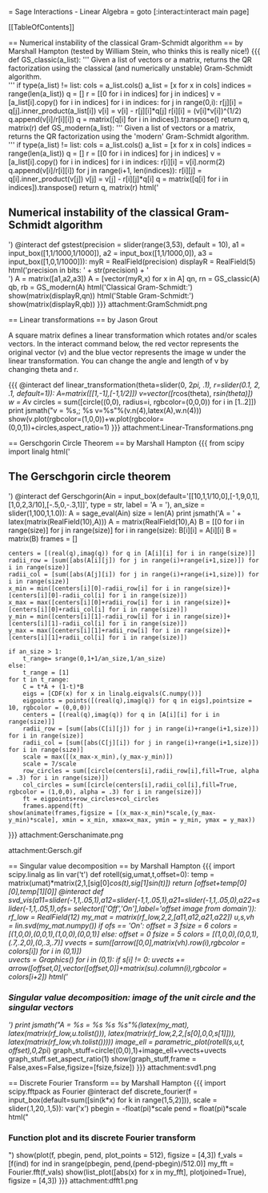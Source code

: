 = Sage Interactions - Linear Algebra =
goto [:interact:interact main page]

[[TableOfContents]]

== Numerical instability of the classical Gram-Schmidt algorithm ==
by Marshall Hampton (tested by William Stein, who thinks this is really nice!)
{{{
def GS_classic(a_list):
    '''
    Given a list of vectors or a matrix, returns the QR factorization using the classical (and numerically unstable) Gram-Schmidt algorithm.    
    '''
    if type(a_list) != list:
        cols = a_list.cols()
        a_list = [x for x in cols]
    indices = range(len(a_list))
    q = []
    r = [[0 for i in indices] for j in indices]
    v = [a_list[i].copy() for i in indices]
    for i in indices:
        for j in range(0,i):
            r[j][i] = q[j].inner_product(a_list[i])
            v[i] = v[i] - r[j][i]*q[j]
        r[i][i] = (v[i]*v[i])^(1/2)
        q.append(v[i]/r[i][i])
    q = matrix([q[i] for i in indices]).transpose()
    return q, matrix(r)
def GS_modern(a_list):
    '''
    Given a list of vectors or a matrix, returns the QR factorization using the 'modern' Gram-Schmidt algorithm.    
    '''
    if type(a_list) != list:
        cols = a_list.cols()
        a_list = [x for x in cols]
    indices = range(len(a_list))
    q = []
    r = [[0 for i in indices] for j in indices]
    v = [a_list[i].copy() for i in indices]
    for i in indices:
        r[i][i] = v[i].norm(2)
        q.append(v[i]/r[i][i])
        for j in range(i+1, len(indices)):
            r[i][j] = q[i].inner_product(v[j])
            v[j] = v[j] - r[i][j]*q[i]
    q = matrix([q[i] for i in indices]).transpose()
    return q, matrix(r)
html('<h2>Numerical instability of the classical Gram-Schmidt algorithm</h2>')
@interact
def gstest(precision = slider(range(3,53), default = 10), a1 = input_box([1,1/1000,1/1000]), a2 = input_box([1,1/1000,0]), a3 = input_box([1,0,1/1000])):
    myR = RealField(precision)
    displayR = RealField(5)
    html('precision in bits: ' + str(precision) + '<br>')
    A = matrix([a1,a2,a3])
    A = [vector(myR,x) for x in A]
    qn, rn = GS_classic(A)
    qb, rb = GS_modern(A)
    html('Classical Gram-Schmidt:')
    show(matrix(displayR,qn))
    html('Stable Gram-Schmidt:')
    show(matrix(displayR,qb))
}}}
attachment:GramSchmidt.png

== Linear transformations ==
by Jason Grout

A square matrix defines a linear transformation which rotates and/or scales vectors.  In the interact command below, the red vector represents the original vector (v) and the blue vector represents the image w under the linear transformation.  You can change the angle and length of v by changing theta and r.

{{{
@interact
def linear_transformation(theta=slider(0, 2*pi, .1), r=slider(0.1, 2, .1, default=1)):
    A=matrix([[1,-1],[-1,1/2]])
    v=vector([r*cos(theta), r*sin(theta)])
    w = A*v
    circles = sum([circle((0,0), radius=i, rgbcolor=(0,0,0)) for i in [1..2]])
    print jsmath("v = %s,\; %s v=%s"%(v.n(4),latex(A),w.n(4)))
    show(v.plot(rgbcolor=(1,0,0))+w.plot(rgbcolor=(0,0,1))+circles,aspect_ratio=1)
}}}
attachment:Linear-Transformations.png

== Gerschgorin Circle Theorem ==
by Marshall Hampton
{{{
from scipy import linalg
html('<h2>The Gerschgorin circle theorem</h2>')
@interact
def Gerschgorin(Ain = input_box(default='[[10,1,1/10,0],[-1,9,0,1],[1,0,2,3/10],[-.5,0,-.3,1]]', type = str, label = 'A = '), an_size = slider(1,100,1,1.0)):
    A = sage_eval(Ain)
    size = len(A)
    print jsmath('A = ' + latex(matrix(RealField(10),A)))
    A = matrix(RealField(10),A)
    B = [[0 for i in range(size)] for j in range(size)]
    for i in range(size):
        B[i][i] = A[i][i]
    B = matrix(B)
    frames = []

    centers = [(real(q),imag(q)) for q in [A[i][i] for i in range(size)]]
    radii_row = [sum([abs(A[i][j]) for j in range(i)+range(i+1,size)]) for i in range(size)]
    radii_col = [sum([abs(A[j][i]) for j in range(i)+range(i+1,size)]) for i in range(size)]
    x_min = min([centers[i][0]-radii_row[i] for i in range(size)]+[centers[i][0]-radii_col[i] for i in range(size)])
    x_max = max([centers[i][0]+radii_row[i] for i in range(size)]+[centers[i][0]+radii_col[i] for i in range(size)])
    y_min = min([centers[i][1]-radii_row[i] for i in range(size)]+[centers[i][1]-radii_col[i] for i in range(size)])
    y_max = max([centers[i][1]+radii_row[i] for i in range(size)]+[centers[i][1]+radii_col[i] for i in range(size)])

    if an_size > 1: 
        t_range= srange(0,1+1/an_size,1/an_size)
    else:
        t_range = [1]
    for t in t_range:
        C = t*A + (1-t)*B
        eigs = [CDF(x) for x in linalg.eigvals(C.numpy())]
        eigpoints = points([(real(q),imag(q)) for q in eigs],pointsize = 10, rgbcolor = (0,0,0))
        centers = [(real(q),imag(q)) for q in [A[i][i] for i in range(size)]]
        radii_row = [sum([abs(C[i][j]) for j in range(i)+range(i+1,size)]) for i in range(size)]
        radii_col = [sum([abs(C[j][i]) for j in range(i)+range(i+1,size)]) for i in range(size)]
        scale = max([(x_max-x_min),(y_max-y_min)])
        scale = 7/scale
        row_circles = sum([circle(centers[i],radii_row[i],fill=True, alpha = .3) for i in range(size)])
        col_circles = sum([circle(centers[i],radii_col[i],fill=True, rgbcolor = (1,0,0), alpha = .3) for i in range(size)])
        ft = eigpoints+row_circles+col_circles
        frames.append(ft)
    show(animate(frames,figsize = [(x_max-x_min)*scale,(y_max-y_min)*scale], xmin = x_min, xmax=x_max, ymin = y_min, ymax = y_max))
}}}
attachment:Gerschanimate.png

attachment:Gersch.gif

== Singular value decomposition ==
by Marshall Hampton
{{{
import scipy.linalg as lin
var('t')
def rotell(sig,umat,t,offset=0):
    temp = matrix(umat)*matrix(2,1,[sig[0]*cos(t),sig[1]*sin(t)])
    return [offset+temp[0][0],temp[1][0]]
@interact
def svd_vis(a11=slider(-1,1,.05,1),a12=slider(-1,1,.05,1),a21=slider(-1,1,.05,0),a22=slider(-1,1,.05,1),ofs= selector(['Off','On'],label='offset image from domain')):
    rf_low = RealField(12)
    my_mat = matrix(rf_low,2,2,[a11,a12,a21,a22])
    u,s,vh = lin.svd(my_mat.numpy())
    if ofs == 'On': 
        offset = 3
        fsize = 6
        colors = [(1,0,0),(0,0,1),(1,0,0),(0,0,1)]
    else: 
        offset = 0
        fsize = 5
        colors = [(1,0,0),(0,0,1),(.7,.2,0),(0,.3,.7)]
    vvects = sum([arrow([0,0],matrix(vh).row(i),rgbcolor = colors[i]) for i in (0,1)])    
    uvects = Graphics()
    for i in (0,1):
        if s[i] != 0: uvects += arrow([offset,0],vector([offset,0])+matrix(s*u).column(i),rgbcolor = colors[i+2])
    html('<h3>Singular value decomposition: image of the unit circle and the singular vectors</h3>')
    print jsmath("A = %s  = %s %s %s"%(latex(my_mat), latex(matrix(rf_low,u.tolist())), latex(matrix(rf_low,2,2,[s[0],0,0,s[1]])), latex(matrix(rf_low,vh.tolist())))) 
    image_ell = parametric_plot(rotell(s,u,t, offset),0,2*pi)
    graph_stuff=circle((0,0),1)+image_ell+vvects+uvects
    graph_stuff.set_aspect_ratio(1)
    show(graph_stuff,frame = False,axes=False,figsize=[fsize,fsize])
}}}
attachment:svd1.png

== Discrete Fourier Transform ==
by Marshall Hampton
{{{
import scipy.fftpack as Fourier
@interact
def discrete_fourier(f = input_box(default=sum([sin(k*x) for k in range(1,5,2)])), scale = slider(.1,20,.1,5)):
    var('x')
    pbegin = -float(pi)*scale
    pend = float(pi)*scale
    html("<h3>Function plot and its discrete Fourier transform</h3>")
    show(plot(f, pbegin, pend, plot_points = 512), figsize = [4,3])
    f_vals = [f(ind) for ind in srange(pbegin, pend,(pend-pbegin)/512.0)]
    my_fft = Fourier.fft(f_vals)
    show(list_plot([abs(x) for x in my_fft], plotjoined=True), figsize = [4,3])
}}}
attachment:dfft1.png
